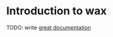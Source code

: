# Introduction to wax

TODO: write [great documentation](http://jacobian.org/writing/what-to-write/)
